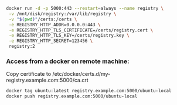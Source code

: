 ``` bash
docker run -d -p 5000:443 --restart=always --name registry \
 -v /mnt/disk/registry:/var/lib/registry \
 -v "$(pwd)"/certs:/certs \
 -e REGISTRY_HTTP_ADDR=0.0.0.0:443 \
 -e REGISTRY_HTTP_TLS_CERTIFICATE=/certs/registry.cert \
 -e REGISTRY_HTTP_TLS_KEY=/certs/registry.key \
 -e REGISTRY_HTTP_SECRET=123456 \
 registry:2
 ```

### Access from a docker on remote machine:
Copy certificate to /etc/docker/certs.d/my-registry.example.com:5000/ca.crt  
``` bash
docker tag ubuntu:latest registry.example.com:5000/ubuntu-local
docker push registry.example.com:5000/ubuntu-local
```

